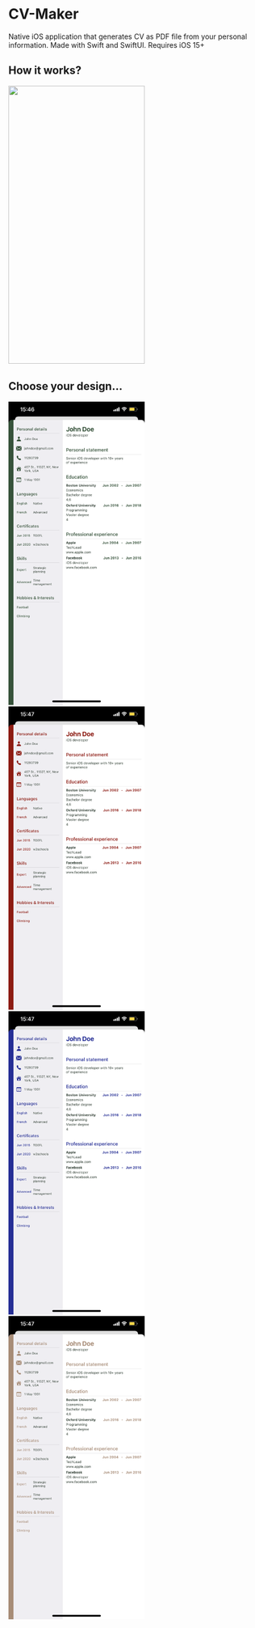 # CV-Maker
Native iOS application that generates CV as PDF file from your personal information. Made with Swift and SwiftUI. Requires iOS 15+

## How it works?

<div><img src="screenshots/v1.gif" width=270 height=550></div>


## Choose your design...

<div><img src="screenshots/d1.PNG" width=270 height=600></div>
<div><img src="screenshots/d2.PNG" width=270 height=600></div>
<div><img src="screenshots/d3.PNG" width=270 height=600></div>
<div><img src="screenshots/d4.PNG" width=270 height=600></div>
